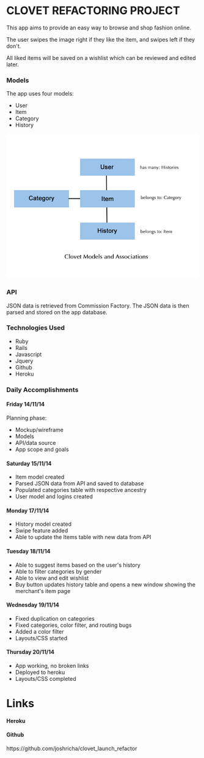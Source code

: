 <h1>CLOVET REFACTORING PROJECT</h1>
<p>This app aims to provide an easy way to browse and shop fashion online.</p>
<p>The user swipes the image right if they like the item, and swipes left if they don't.</p>
<p>All liked items will be saved on a wishlist which can be reviewed and edited later.</p>


<h3>Models</h3>
<p>The app uses four models:</p>
<ul>
	<li>User</li>
	<li>Item</li>
	<li>Category</li>
	<li>History</li>
</ul>

<img src="/public/clovet-models.jpg">

<h3>API</h3>
<p>JSON data is retrieved from Commission Factory. The JSON data is then parsed and stored on the app database.</p>

<h3>Technologies Used</h3>
<ul>
	<li>Ruby</li>
	<li>Rails</li>
	<li>Javascript</li>
	<li>Jquery</li>
	<li>Github</li>
	<li>Heroku</li>
</ul>

<h3>Daily Accomplishments</h3>

<h4>Friday 14/11/14</h4>
<p>Planning phase:</p>
<ul>
	<li>Mockup/wireframe</li>
	<li>Models</li>
	<li>API/data source</li>
	<li>App scope and goals</li>
</ul>


<h4>Saturday 15/11/14</h4>
<ul>
	<li>Item model created</li>
	<li>Parsed JSON data from API and saved to database</li>
	<li>Populated categories table with respective ancestry</li>
	<li>User model and logins created</li>
</ul>

<h4>Monday 17/11/14</h4>
<ul>
	<li>History model created</li>
	<li>Swipe feature added</li>
	<li>Able to update the Items table with new data from API</li>
</ul>

<h4>Tuesday 18/11/14</h4>
<ul>
	<li>Able to suggest items based on the user's history</li>
	<li>Able to filter categories by gender</li>
	<li>Able to view and edit wishlist</li>
	<li>Buy button updates history table and opens a new window showing the merchant's item page</li>
</ul>

<h4>Wednesday 19/11/14</h4>
<ul>
	<li>Fixed duplication on categories</li>
	<li>Fixed categories, color filter, and routing bugs</li>
	<li>Added a color filter</li>
	<li>Layouts/CSS started</li>
</ul>

<h4>Thursday 20/11/14</h4>
<ul>
	<li>App working, no broken links</li>
	<li>Deployed to heroku</li>
	<li>Layouts/CSS completed</li>
</ul>


<h1>Links</h1>
<h4>Heroku</h4>
<h4>Github</h4>
<p>https://github.com/joshricha/clovet_launch_refactor</p>

